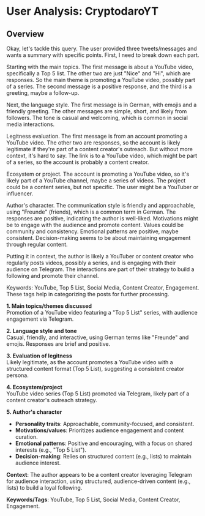 # User Analysis: CryptodaroYT

## Overview

<think>
Okay, let's tackle this query. The user provided three tweets/messages and wants a summary with specific points. First, I need to break down each part.

Starting with the main topics. The first message is about a YouTube video, specifically a Top 5 list. The other two are just "Nice" and "Hi", which are responses. So the main theme is promoting a YouTube video, possibly part of a series. The second message is a positive response, and the third is a greeting, maybe a follow-up.

Next, the language style. The first message is in German, with emojis and a friendly greeting. The other messages are simple, short, and likely from followers. The tone is casual and welcoming, which is common in social media interactions.

Legitness evaluation. The first message is from an account promoting a YouTube video. The other two are responses, so the account is likely legitimate if they're part of a content creator's outreach. But without more context, it's hard to say. The link is to a YouTube video, which might be part of a series, so the account is probably a content creator.

Ecosystem or project. The account is promoting a YouTube video, so it's likely part of a YouTube channel, maybe a series of videos. The project could be a content series, but not specific. The user might be a YouTuber or influencer.

Author's character. The communication style is friendly and approachable, using "Freunde" (friends), which is a common term in German. The responses are positive, indicating the author is well-liked. Motivations might be to engage with the audience and promote content. Values could be community and consistency. Emotional patterns are positive, maybe consistent. Decision-making seems to be about maintaining engagement through regular content.

Putting it in context, the author is likely a YouTuber or content creator who regularly posts videos, possibly a series, and is engaging with their audience on Telegram. The interactions are part of their strategy to build a following and promote their channel.

Keywords: YouTube, Top 5 List, Social Media, Content Creator, Engagement. These tags help in categorizing the posts for further processing.
</think>

**1. Main topics/themes discussed**  
Promotion of a YouTube video featuring a "Top 5 List" series, with audience engagement via Telegram.  

**2. Language style and tone**  
Casual, friendly, and interactive, using German terms like "Freunde" and emojis. Responses are brief and positive.  

**3. Evaluation of legitness**  
Likely legitimate, as the account promotes a YouTube video with a structured content format (Top 5 List), suggesting a consistent creator persona.  

**4. Ecosystem/project**  
YouTube video series (Top 5 List) promoted via Telegram, likely part of a content creator's outreach strategy.  

**5. Author's character**  
- **Personality traits**: Approachable, community-focused, and consistent.  
- **Motivations/values**: Prioritizes audience engagement and content curation.  
- **Emotional patterns**: Positive and encouraging, with a focus on shared interests (e.g., "Top 5 List").  
- **Decision-making**: Relies on structured content (e.g., lists) to maintain audience interest.  

**Context**: The author appears to be a content creator leveraging Telegram for audience interaction, using structured, audience-driven content (e.g., lists) to build a loyal following.  

**Keywords/Tags**: YouTube, Top 5 List, Social Media, Content Creator, Engagement.